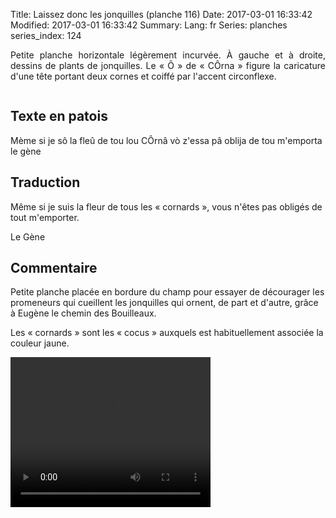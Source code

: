 Title: Laissez donc les jonquilles (planche 116) 
Date: 2017-03-01 16:33:42
Modified: 2017-03-01 16:33:42
Summary: 
Lang: fr
Series: planches
series_index: 124

<p style="text-align: justify;">Petite planche horizontale légèrement
incurvée. À gauche et à droite, dessins de plants de jonquilles. Le
« Ô » de « CÔrna » figure la caricature d'une tête portant deux cornes
et coiffé par l'accent circonflexe.</p>

<figure class="image-block" style="float: center;">
  <img alt="" src="{static}/images/planche_116.png">
  <figcaption style="max-width: 680px"></figcaption>
</figure>

## Texte en patois

Mème si je sô la fleû de tou lou CÔrnâ vò z'essa pâ oblija de tou
m'emporta le gène

## Traduction

Même si je suis la fleur de tous les « cornards », vous n'êtes pas
obligés de tout m'emporter.

Le Gène

## Commentaire

Petite planche placée en bordure du champ pour essayer de décourager
les promeneurs qui cueillent les jonquilles qui ornent, de part et
d'autre, grâce à Eugène le chemin des Bouilleaux.

Les « cornards » sont les « cocus » auxquels est habituellement associée
la couleur jaune.

<video width="320" height="240" controls>
  <source src="https://d1njpgd0ygatdn.cloudfront.net/video_116.mp4" type="video/mp4">
</video>
